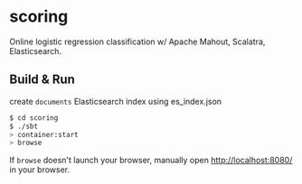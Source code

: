 # scoring #

Online logistic regression classification w/ Apache Mahout, Scalatra, Elasticsearch.

## Build & Run ##

create `documents` Elasticsearch index using es_index.json

```sh
$ cd scoring
$ ./sbt
> container:start
> browse
```

If `browse` doesn't launch your browser, manually open [http://localhost:8080/](http://localhost:8080/) in your browser.
